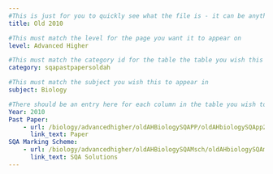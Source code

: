 ```yaml
---
#This is just for you to quickly see what the file is - it can be anything you want
title: Old 2010

#This must match the level for the page you want it to appear on
level: Advanced Higher

#This must match the category id for the table the table you wish this to appear in
category: sqapastpapersoldah

#This must match the subject you wish this to appear in
subject: Biology

#There should be an entry here for each column in the table you wish to populate:
Year: 2010
Past Paper:
    - url: /biology/advancedhigher/oldAHBiologySQAPP/oldAHbiologySQApp2010.pdf
      link_text: Paper
SQA Marking Scheme:
    - url: /biology/advancedhigher/oldAHBiologySQAMsch/oldAHbiologySQAmsch2010.pdf
      link_text: SQA Solutions
---
```


